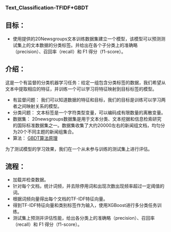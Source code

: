 ### Text_Classification-TFIDF+GBDT


## 目标：

* 使用提供的20Newsgroups文本训练数据集建立一个模型，该模型可以预测测试集上的文本数据的分类标签。并给出在各个子分类上的准确略（precision）、召回率（recall）和 F1 得分（f1-score）。

## 介绍：
这是一个有监督的分类机器学习任务：给定一组包含分类标签的数据，我们希望从文本中提取相应的特征，并训练一个可以学习将特征映射到目标标签的模型。

* 有监督问题： 我们可以知道数据的特征和目标，我们的目标是训练可以学习两者之间映射关系的模型。
* 分类问题： 文本标签是一个字符类型变量，可以编码成有限数量的离散变量。
* 数据集： 20newsgroups数据集是用于文本分类、文本挖据和信息检索研究的国际标准数据集之一。数据集收集了大约20000左右的新闻组文档，均匀分为20个不同主题的新闻组集合。
* 算法： [GBDT算法原理](./20Newsgroups/GBDT)

为了测试模型的学习效果，我们在一个从未参与训练的测试集上进行评估。

## 流程：
* 加载并检查数据。
* 针对每个文档，统计词频，并去除停用词和出现次数出现频率超过一定阈值的词。
* 根据词频向量得出每个文档的TF-IDF特征向量。
* 得到TF-IDF特征向量和类别标签作为输入，使用XGBoost进行多分类任务训练。
* 测试集上预测并评估性能，给出各分类上的准确略（precision）、召回率（recall）和 F1 得分（f1-score）。


